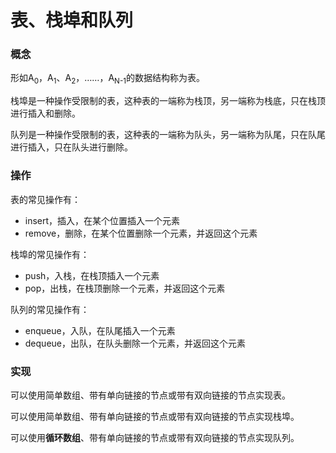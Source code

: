 # 表、栈埠和队列

### 概念

形如A<sub>0</sub>，A<sub>1</sub>、A<sub>2</sub>，……，A<sub>N-1</sub>的数据结构称为表。

栈埠是一种操作受限制的表，这种表的一端称为栈顶，另一端称为栈底，只在栈顶进行插入和删除。

队列是一种操作受限制的表，这种表的一端称为队头，另一端称为队尾，只在队尾进行插入，只在队头进行删除。

### 操作

表的常见操作有：

- insert，插入，在某个位置插入一个元素
- remove，删除，在某个位置删除一个元素，并返回这个元素

栈埠的常见操作有：

- push，入栈，在栈顶插入一个元素
- pop，出栈，在栈顶删除一个元素，并返回这个元素

队列的常见操作有：

- enqueue，入队，在队尾插入一个元素
- dequeue，出队，在队头删除一个元素，并返回这个元素

### 实现

可以使用简单数组、带有单向链接的节点或带有双向链接的节点实现表。

可以使用简单数组、带有单向链接的节点或带有双向链接的节点实现栈埠。

可以使用**循环数组**、带有单向链接的节点或带有双向链接的节点实现队列。
